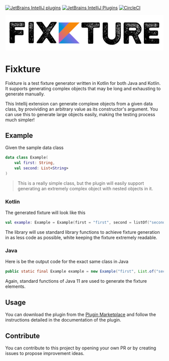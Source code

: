 [![JetBrains IntelliJ plugins](https://img.shields.io/jetbrains/plugin/d/15520?logo=Intellij%20IDEA&style=for-the-badge)](https://plugins.jetbrains.com/plugin/15520-fixkture)
[![JetBrains IntelliJ Plugins](https://img.shields.io/jetbrains/plugin/v/15520?label=PLUGIN&logo=IntelliJ%20IDEA&style=for-the-badge)](https://plugins.jetbrains.com/plugin/15520-fixkture)
[![CircleCI](https://img.shields.io/circleci/build/github/pelletier197/Fixkture?label=Circle%20CI&logo=circleci&style=for-the-badge)](https://app.circleci.com/pipelines/github/pelletier197/Fixkture)

<p align="center">
  <img src="./logo/logo.png">
</p>

# Fixkture
Fixkture is a test fixture generator written in Kotlin for both Java and Kotlin. It supports generating complex objects that may be long and exhausting to generate manually.

This Intellij extension can generate complexe objects from a given data class, by provividing an arbitrary value as its constructor's argument. You can use this to generate large objects easily, making the testing process much simpler! 

## Example
Given the sample data class
```kotlin
data class Example(
    val first: String,
    val second: List<String>
)
```
> This is a really simple class, but the plugin will easily support generating an extremely complex object with nested objects in it.

### Kotlin
The generated fixture will look like this
```kotlin
val example: Example = Example(first = "first", second = listOf("second"))
```
The library will use standard library functions to achieve fixture generation in as less code as possible, white keeping the fixture extremely readable.

### Java
Here is be the output code for the exact same class in Java
```java
public static final Example example = new Example("first", List.of("second"));
```
Again, standard functions of Java 11 are used to generate the fixture elements.

## Usage
You can download the plugin from the [Plugin Marketplace](https://plugins.jetbrains.com/plugin/15520-fixkture) and follow the instructions detailed in the documentation of the plugin.

## Contribute
You can contribute to this project by opening your own PR or by creating issues to propose improvement ideas. 
